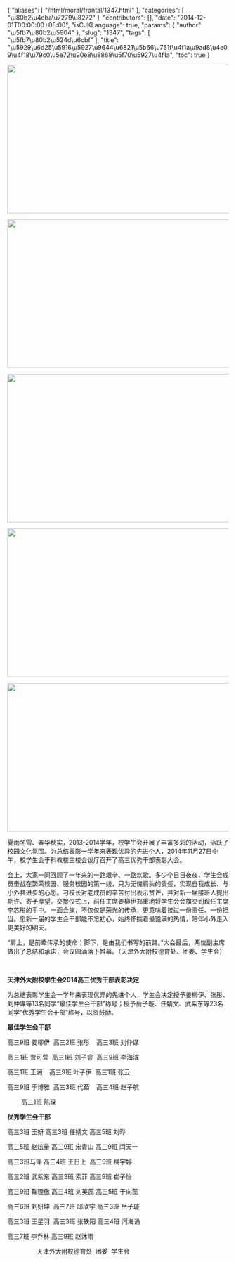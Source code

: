 {
    "aliases": [
        "/html/moral/frontal/1347.html"
    ],
    "categories": [
        "\u80b2\u4eba\u7279\u8272"
    ],
    "contributors": [],
    "date": "2014-12-01T00:00:00+08:00",
    "isCJKLanguage": true,
    "params": {
        "author": "\u5fb7\u80b2\u5904"
    },
    "slug": "1347",
    "tags": [
        "\u5fb7\u80b2\u524d\u6cbf"
    ],
    "title": "\u5929\u6d25\u5916\u5927\u9644\u6821\u5b66\u751f\u4f1a\u9ad8\u4e09\u4f18\u79c0\u5e72\u90e8\u8868\u5f70\u5927\u4f1a",
    "toc": true
}


<img
    src="https://cdn.tfls.online/mirror/full/0808bbec07b929d816493dedf2c1c3a0fd2db112.jpg"
    style="display:block;margin-left:auto;margin-right:auto;"
    decoding="async"
    fetchpriority="auto"
    loading="lazy"
    height="338"
    width="600"
/>





<img
    src="https://cdn.tfls.online/mirror/full/78103cb6bbc807f7325af81beb17625f0568973c.jpg"
    style="display:block;margin-left:auto;margin-right:auto;"
    decoding="async"
    fetchpriority="auto"
    loading="lazy"
    height="338"
    width="600"
/>





<img
    src="https://cdn.tfls.online/mirror/full/8386e9c79b3328ed4127379eb1a2889936f39c7e.jpg"
    style="display:block;margin-left:auto;margin-right:auto;"
    decoding="async"
    fetchpriority="auto"
    loading="lazy"
    height="338"
    width="600"
/>





<img
    src="https://cdn.tfls.online/mirror/full/735d1b5d281756f173c2059f160e6b79c730314e.jpg"
    style="display:block;margin-left:auto;margin-right:auto;"
    decoding="async"
    fetchpriority="auto"
    loading="lazy"
    height="338"
    width="600"
/>





<img
    src="https://cdn.tfls.online/mirror/full/f9003e769d300dfb3d8d543ceaf8a30767361ae4.jpg"
    style="display:block;margin-left:auto;margin-right:auto;"
    decoding="async"
    fetchpriority="auto"
    loading="lazy"
    height="338"
    width="600"
/>




  





夏雨冬雪、春华秋实，2013-2014学年，校学生会开展了丰富多彩的活动，活跃了校园文化氛围。为总结表彰一学年来表现优异的先进个人，2014年11月27日中午，校学生会于科教楼三楼会议厅召开了高三优秀干部表彰大会。




会上，大家一同回顾了一年来的一路艰辛、一路欢歌。多少个日日夜夜，学生会成员奋战在繁荣校园、服务校园的第一线，只为无愧肩头的责任，实现自我成长、与小外共进步的心愿。刁校长对老成员的辛苦付出表示赞许，并对新一届接班人提出期许、寄予厚望。交接仪式上，前任主席姜柳伊郑重地将学生会会旗交到现任主席李芯彤的手中。一面会旗，不仅仅是荣光的传承，更意味着接过一份责任、一份担当。愿新一届的学生会干部能不忘初心，始终怀揣着最饱满的热情，陪伴小外走入更美好的明天。




“肩上，是前辈传承的使命；脚下，是由我们书写的前路。”大会最后，两位副主席做出了总结和承诺，会议圆满落下帷幕。（天津外大附校德育处、团委、学生会）




                         














**天津外大附校学生会****2014****高三优秀干部表彰决定**




为总结表彰学生会一学年来表现优异的先进个人，学生会决定授予姜柳伊、张彤、刘仲谋等13名同学“最佳学生会干部”称号；授予岳子璇、任婧文、武紫东等23名同学“优秀学生会干部”称号，以资鼓励。




**最佳学生会干部**




高三9班 姜柳伊  高三2班 张彤    高三3班 刘仲谋




高三1班 贾可萱  高三1班 刘子睿  高三9班 李海滨




高三1班 王润    高三9班 叶子伊  高三1班 张云




高三9班 于博雅  高三3班 代茹    高三4班 赵子航




        高三1班 陈琛




**优秀学生会干部**




高三3班 王妍 高三3班 任婧文 高三5班 刘晔 




高三5班 赵炫量 高三9班 宋青山 高三9班 闫天一 




高三3班马萍 高三4班 王日上  高三9班 梅宇婷 




高三2班 武紫东 高三3班 索菲 高三9班 崔子怡




高三9班 鞠理傲 高三4班 刘英蕊 高三5班 于向蕊  




高三6班 刘妍坤  高三7班 邱欣宇 高三3班 岳子璇  




高三3班 王星羽  高三3班 张轶阳 高三4班 闫海诵




高三7班 李乔林 高三9班 赵沐雨




                 天津外大附校德育处  团委  学生会




    




  



